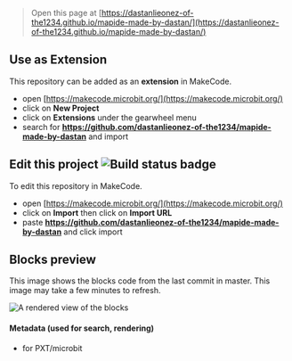 
> Open this page at [https://dastanlieonez-of-the1234.github.io/mapide-made-by-dastan/](https://dastanlieonez-of-the1234.github.io/mapide-made-by-dastan/)

## Use as Extension

This repository can be added as an **extension** in MakeCode.

* open [https://makecode.microbit.org/](https://makecode.microbit.org/)
* click on **New Project**
* click on **Extensions** under the gearwheel menu
* search for **https://github.com/dastanlieonez-of-the1234/mapide-made-by-dastan** and import

## Edit this project ![Build status badge](https://github.com/dastanlieonez-of-the1234/mapide-made-by-dastan/workflows/MakeCode/badge.svg)

To edit this repository in MakeCode.

* open [https://makecode.microbit.org/](https://makecode.microbit.org/)
* click on **Import** then click on **Import URL**
* paste **https://github.com/dastanlieonez-of-the1234/mapide-made-by-dastan** and click import

## Blocks preview

This image shows the blocks code from the last commit in master.
This image may take a few minutes to refresh.

![A rendered view of the blocks](https://github.com/dastanlieonez-of-the1234/mapide-made-by-dastan/raw/master/.github/makecode/blocks.png)

#### Metadata (used for search, rendering)

* for PXT/microbit
<script src="https://makecode.com/gh-pages-embed.js"></script><script>makeCodeRender("{{ site.makecode.home_url }}", "{{ site.github.owner_name }}/{{ site.github.repository_name }}");</script>
